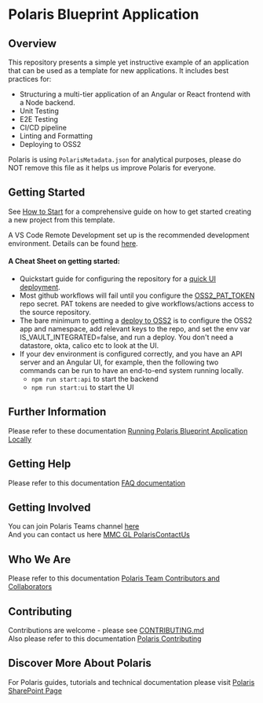 # Polaris Blueprint Application

## Overview

This repository presents a simple yet instructive example of an application that can be used as a
template for new applications. It includes best practices for:

- Structuring a multi-tier application of an Angular or React frontend with a Node backend.
- Unit Testing
- E2E Testing
- CI/CD pipeline
- Linting and Formatting
- Deploying to OSS2

Polaris is using `PolarisMetadata.json` for analytical purposes, please do NOT remove this file as
it helps us improve Polaris for everyone.

## Getting Started

See
[How to Start](https://mmcglobal.sharepoint.com/sites/EnterpriseArchitecture/SitePages/How-to-Start.aspx)
for a comprehensive guide on how to get started creating a new project from this template.

A VS Code Remote Development set up is the recommended development environment. Details can be found
[here](.devcontainer/README.md).

#### A Cheat Sheet on getting started:

- Quickstart guide for configuring the repository for a
  [quick UI deployment](https://mmcglobal.sharepoint.com/sites/EnterpriseArchitecture/SitePages/Polaris---UI-Deploy-Quickstart.aspx).
- Most github workflows will fail until you configure the
  [OSS2_PAT_TOKEN](https://mmcglobal.sharepoint.com/sites/EnterpriseArchitecture/SitePages/How-to-Start.aspx#add-the-oss2_pat_token-secret)
  repo secret. PAT tokens are needed to give workflows/actions access to the source repository.
- The bare minimum to getting a
  [deploy to OSS2](https://mmcglobal.sharepoint.com/sites/EnterpriseArchitecture/SitePages/How-to-Start.aspx#step-3.-setup-oss-2.0-application)
  is to configure the OSS2 app and namespace, add relevant keys to the repo, and set the env var
  IS_VAULT_INTEGRATED=false, and run a deploy. You don't need a datastore, okta, calico etc to look
  at the UI.
- If your dev environment is configured correctly, and you have an API server and an Angular UI, for
  example, then the following two commands can be run to have an end-to-end system running locally.
  - `npm run start:api` to start the backend
  - `npm run start:ui` to start the UI

## Further Information

Please refer to these documentation
[Running Polaris Blueprint Application Locally](https://mmcglobal.sharepoint.com/sites/EnterpriseArchitecture/SitePages/Running-Polaris-Blueprint-Application-Locally.aspx)

## Getting Help

Please refer to this documentation
[FAQ documentation](https://mmcglobal.sharepoint.com/sites/EnterpriseArchitecture/SitePages/Polaris--Launchpad---FAQs.aspx)

## Getting Involved

You can join Polaris Teams channel
[here](https://teams.microsoft.com/l/team/19%3AsH5pJK4UVvlLmf-reLnBolhLL_5S34y1RHBEVq0aKTk1%40thread.tacv2/conversations?groupId=c037e643-6e27-4f22-88e3-d653eaf62bdb&tenantId=2a6e6092-73e4-4752-b1a5-477a17f5056d)
<br> And you can contact us here
[MMC GL PolarisContactUs](mailto:#MMC%20GL%20PolarisContactUs%20%3C#MMCGLPolarisContactUs@mmc.com%3E)

## Who We Are

Please refer to this documentation
[Polaris Team Contributors and Collaborators](https://mmcglobal.sharepoint.com/sites/EnterpriseArchitecture/SitePages/Polaris-Team---Contributors-and-Collaborators.aspx)

## Contributing

Contributions are welcome - please see [CONTRIBUTING.md](CONTRIBUTING.md) <br> Also please refer to
this documentation
[Polaris Contributing](https://mmcglobal.sharepoint.com/sites/EnterpriseArchitecture/SitePages/Polaris--Schematics-Approach.aspx)

## Discover More About Polaris

For Polaris guides, tutorials and technical documentation please visit
[Polaris SharePoint Page](https://mmcglobal.sharepoint.com/sites/EnterpriseArchitecture/SitePages/Polaris.aspx)
